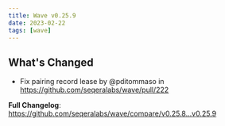 ```yaml
---
title: Wave v0.25.9
date: 2023-02-22
tags: [wave]
---
```


## What's Changed
* Fix pairing record lease by @pditommaso in https://github.com/seqeralabs/wave/pull/222


**Full Changelog**: https://github.com/seqeralabs/wave/compare/v0.25.8...v0.25.9
